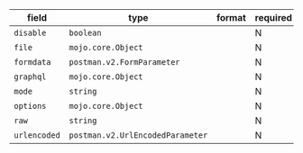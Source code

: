 | field | type | format | required | default | description |
|---|---|---|---|---|---|
| `disable` | `boolean` |  | N |  |
| `file` | `mojo.core.Object` |  | N |  | Object type |
| `formdata` | `postman.v2.FormParameter` |  | N |  |  |
| `graphql` | `mojo.core.Object` |  | N |  | Object type |
| `mode` | `string` |  | N |  |
| `options` | `mojo.core.Object` |  | N |  | Object type |
| `raw` | `string` |  | N |  |
| `urlencoded` | `postman.v2.UrlEncodedParameter` |  | N |  |  |

